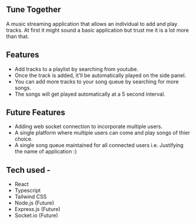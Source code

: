 ## Tune Together 
A music streaming application that allows an individual to add and play tracks. 
At first it might sound a basic application but trust me it is a lot more than that.

## Features 

- Add tracks to a playlist by searching from youtube.
- Once the track is added, it'll be automatically played on the side panel.
- You can add more tracks to your song queue by searching for more songs.
- The songs will get played automatically at a 5 second interval.

## Future Features

- Adding web socket connection to incorporate multiple users.
- A single platform where multiple users can come and play songs of thier choice.
- A single song queue maintained for all connected users i.e. Justifying the name of application :)

## Tech used - 

- React
- Typescript
- Tailwind CSS
- Node.js (Future)
- Express.js (Future)
- Socket.io (Future)